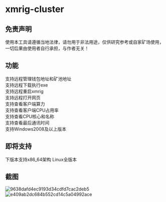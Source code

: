 # xmrig-cluster
## 免责声明
使用本工具请遵循当地法律，请勿用于非法用途，仅供研究参考或自家矿场使用，一切后果由使用者自行承担，与作者无关！
## 功能
支持远程管理钱包地址和矿池地址<br>
支持远程下载执行exe<br>
支持远程重启xmrig<br>
支持远程打开网页<br>
支持查看客户端算力<br>
支持查看客户端CPU占用率<br>
支持查看CPU核心和名称<br>
支持查看最后通讯时间<br>
支持Windows2008及以上版本<br>
## 即将支持
下版本支持x86_64架构 Linux全版本
## 截图
![9638dafd4ec9193d34cdfd7cac2deb5](https://github.com/user-attachments/assets/14be7139-39c6-4d41-8f9a-bea1b62cf42a)
![e409ab2dc684b552cd14c5a04992ace](https://github.com/user-attachments/assets/f6ed3a09-3cac-49b9-873f-8712f229e9b7)
